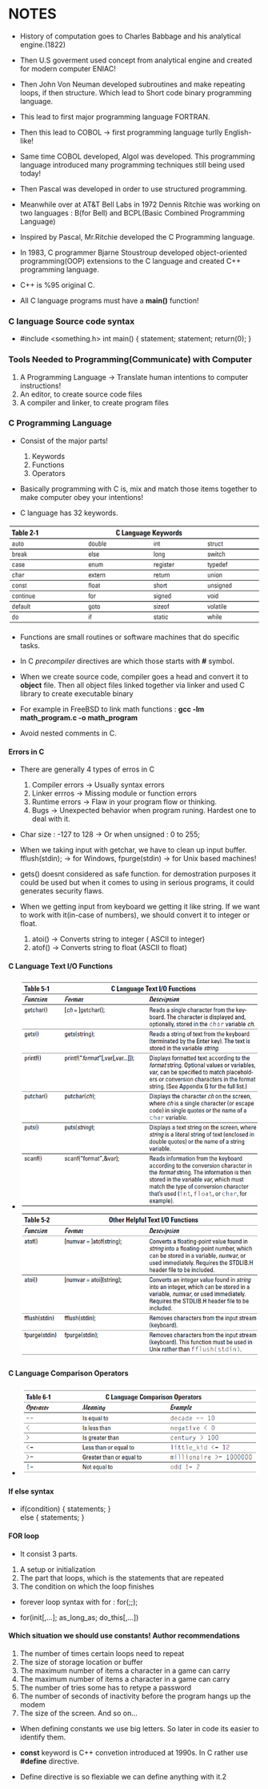 # NOTES

- History of computation goes to Charles Babbage and his analytical engine.(1822)

- Then U.S goverment used concept from analytical engine and created for modern computer ENIAC!

- Then John Von Neuman developed subroutines and make repeating loops, if then structure. Which lead to Short code binary programming language.

- This lead to first major programming language FORTRAN. 

- Then this lead to COBOL -> first programming language turlly English-like!

- Same time COBOL developed, Algol was developed. This programming language introduced many programming techniques still being used today!

- Then Pascal was developed in order to use structured programming.

- Meanwhile over at AT&T Bell Labs in 1972 Dennis Ritchie was working on two languages : B(for Bell) and BCPL(Basic Combined Programming Language)

- Inspired by Pascal, Mr.Ritchie developed the C Programming language.

- In 1983, C programmer Bjarne Stoustroup developed object-oriented programming(OOP) extensions to the C language and created C++ programming language.

- C++ is %95 original C.

- All C language programs must have a **main()** function!


### C language Source code syntax
-   #include <something.h>
    int main()
    {
        statement;
        statement;
        return(0);
    }

### Tools Needed to Programming(Communicate) with Computer
1. A Programming Language   -> Translate human intentions to computer instructions!
2. An editor, to create source code files
3. A compiler and linker, to create program files

### C Programming Language
- Consist of the major parts!
    1. Keywords
    2. Functions
    3. Operators

- Basically programming with C is, mix and match those items together to make computer obey your intentions!

- C language has 32 keywords.

![Keywords in C](https://github.com/mrsahin101/BOOKS/blob/main/C_Programming/C_All_in_One_Desk_Reference_For_Dummies/Book_I_Hello_C/Images/C_Keywords.PNG) 

- Functions are small routines or software machines that do specific tasks.

- In C *precompiler* directives are which those starts with **#** symbol.

- When we create source code, compiler goes a head and convert it to **object** file. Then all object files linked together via linker and used C library to create executable binary

- For example in FreeBSD to link math functions : **gcc -lm math_program.c -o math_program**

- Avoid nested comments in C.

#### Errors in C
- There are generally 4 types of erros in C
    1. Compiler errors          -> Usually syntax errors 
    2. Linker errros            -> Missing module or function errors
    3. Runtime errors           -> Flaw in your program flow or thinking.
    4. Bugs                     -> Unexpected behavior when program runing. Hardest one to deal with it.


- Char size : -127 to 128 -> Or when unsigned : 0 to 255;

- When we taking input with getchar, we have to clean up input buffer. fflush(stdin); -> for Windows, fpurge(stdin) -> for Unix based machines!

- gets() doesnt considered as safe function. for demostration purposes it could be used but when it comes to using in serious programs, it could generates security flaws.

- When we getting input from keyboard we getting it like string. If we want to work with it(in-case of numbers), we should convert it to integer or float. 
    1. atoi() -> Converts string to integer ( ASCII to integer)
    2. atof() -> Converts string to float (ASCII to float)

#### C Language Text I/O Functions
-    ![Text I/O Functions](https://github.com/mrsahin101/BOOKS/blob/main/C_Programming/C_All_in_One_Desk_Reference_For_Dummies/Book_I_Hello_C/Images/C_Text_IO_Functions.PNG) 
     ![Text I/O Functions](https://github.com/mrsahin101/BOOKS/blob/main/C_Programming/C_All_in_One_Desk_Reference_For_Dummies/Book_I_Hello_C/Images/C_Text_IO_Functions_2.PNG) 

#### C Language Comparison Operators
-    ![C Comparison operators](https://github.com/mrsahin101/BOOKS/blob/main/C_Programming/C_All_in_One_Desk_Reference_For_Dummies/Book_I_Hello_C/Images/C_Comparison_Operators.PNG) 

#### If else syntax
-   if(condition)
    {
        statements;
    }   
    else
    {
        statements;
    }

#### FOR loop
- It consist 3 parts.
1. A setup or initialization
2. The part that loops, which is the statements that are repeated
3. The condition on which the loop finishes

- forever loop syntax with for : for(;;);

- for(init[,...]; as_long_as; do_this[,...])

#### Which situation we should use constants! Author recommendations
1. The number of times certain loops need to repeat
2. The size of storage location or buffer
3. The maximum number of items a character in a game can carry
3. The maximum number of items a character in a game can carry
4. The number of tries some has to retype a password
5. The number of seconds of inactivity before the program hangs up the modem
6. The size of the screen. And so on...

- When defining constants we use big letters. So later in code its easier to identify them.

- **const** keyword is C++ convetion introduced at 1990s. In C rather use **#define** directive.

- Define directive is so flexiable we can define anything with it.2
